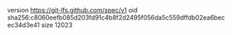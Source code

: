 version https://git-lfs.github.com/spec/v1
oid sha256:c8060eefb085d203fd91c4b8f2d2495f056da5c559dffdb02ea6becec34d3e41
size 12023
